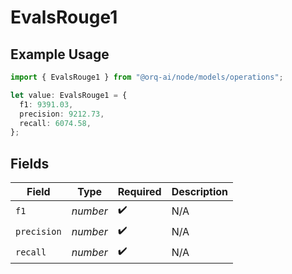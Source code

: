 # EvalsRouge1

## Example Usage

```typescript
import { EvalsRouge1 } from "@orq-ai/node/models/operations";

let value: EvalsRouge1 = {
  f1: 9391.03,
  precision: 9212.73,
  recall: 6074.58,
};
```

## Fields

| Field              | Type               | Required           | Description        |
| ------------------ | ------------------ | ------------------ | ------------------ |
| `f1`               | *number*           | :heavy_check_mark: | N/A                |
| `precision`        | *number*           | :heavy_check_mark: | N/A                |
| `recall`           | *number*           | :heavy_check_mark: | N/A                |